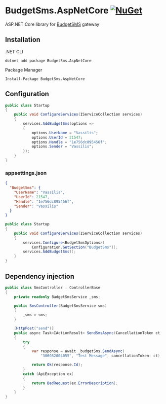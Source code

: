 # BudgetSms.AspNetCore [![NuGet](https://img.shields.io/nuget/v/BudgetSms.AspNetCore.svg)](https://www.nuget.org/packages/BudgetSms.AspNetCore)

ASP.NET Core library for [BudgetSMS](https://www.budgetsms.net/) gateway

## Installation

.NET CLI
```
dotnet add package BudgetSms.AspNetCore
```

Package Manager
```
Install-Package BudgetSms.AspNetCore
```

## Configuration

```csharp
public class Startup
{
    public void ConfigureServices(IServiceCollection services)
    {
        services.AddBudgetSms(options =>
        {
            options.UserName = "Vassilis";
            options.UserId = 21547;
            options.Handle = "1e756dc895456f";
            options.Sender = "Vassilis";
        });
    }
}
```

### appsettings.json

```json
{
  "BudgetSms": {
    "UserName": "Vassilis",
    "UserId": 21547,
    "Handle": "1e756dc895456f",
    "Sender": "Vassilis"
  }
}
```

```csharp
public class Startup
{
    public void ConfigureServices(IServiceCollection services)
    {
        services.Configure<BudgetSmsOptions>(
            Configuration.GetSection("BudgetSms"));
        services.AddBudgetSms();
    }
}
```

## Dependency injection

```csharp
public class SmsController : ControllerBase
{
    private readonly BadgetSmsService _sms;

    public SmsController(BadgetSmsService sms)
    {
        _sms = sms;
    }

    [HttpPost("send")]
    public async Task<IActionResult> SendSmsAsync(CancellationToken ct)
    {
        try
        {
            var response = await _budgetSms.SendAsync(
                "306982004055", "Test Message", cancellationToken: ct);

            return Ok(response.Id);
        }
        catch (ApiException ex)
        {
            return BadRequest(ex.ErrorDescription);
        }
    }
}
```